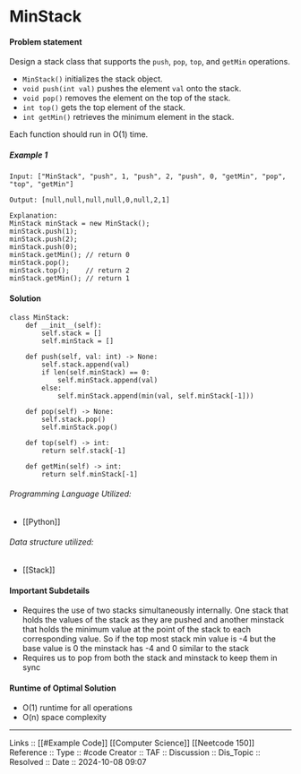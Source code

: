 # MinStack

#### Problem statement

Design a stack class that supports the `push`, `pop`, `top`, and `getMin` operations.

- `MinStack()` initializes the stack object.
- `void push(int val)` pushes the element `val` onto the stack.
- `void pop()` removes the element on the top of the stack.
- `int top()` gets the top element of the stack.
- `int getMin()` retrieves the minimum element in the stack.

Each function should run in O(1) time.
##### Example 1
```
Input: ["MinStack", "push", 1, "push", 2, "push", 0, "getMin", "pop", "top", "getMin"]

Output: [null,null,null,null,0,null,2,1]

Explanation:
MinStack minStack = new MinStack();
minStack.push(1);
minStack.push(2);
minStack.push(0);
minStack.getMin(); // return 0
minStack.pop();
minStack.top();    // return 2
minStack.getMin(); // return 1
```
#### Solution
```
class MinStack:
    def __init__(self):
        self.stack = []
        self.minStack = []

    def push(self, val: int) -> None:
        self.stack.append(val)
        if len(self.minStack) == 0:
            self.minStack.append(val)
        else:
            self.minStack.append(min(val, self.minStack[-1]))

    def pop(self) -> None:
        self.stack.pop()
        self.minStack.pop()

    def top(self) -> int:
        return self.stack[-1]
  
    def getMin(self) -> int:
        return self.minStack[-1]
```

###### Programming Language Utilized:

- [[Python]]
###### Data structure utilized:

- [[Stack]]
#### Important Subdetails

- Requires the use of two stacks simultaneously internally. One stack that holds the values of the stack as they are pushed and another minstack that holds the minimum value at the point of the stack to each corresponding value. So if the top most stack min value is -4 but the base value is 0 the minstack has -4 and 0 similar to the stack
- Requires us to pop from both the stack and minstack to keep them in sync
#### Runtime of Optimal Solution

- O(1) runtime for all operations
- O(n) space complexity
---
Links :: [[#Example Code]] [[Computer Science]] [[Neetcode 150]]
Reference ::
Type :: #code
Creator ::
TAF ::
Discussion ::
Dis_Topic :: 
Resolved ::
Date :: 2024-10-08 09:07
